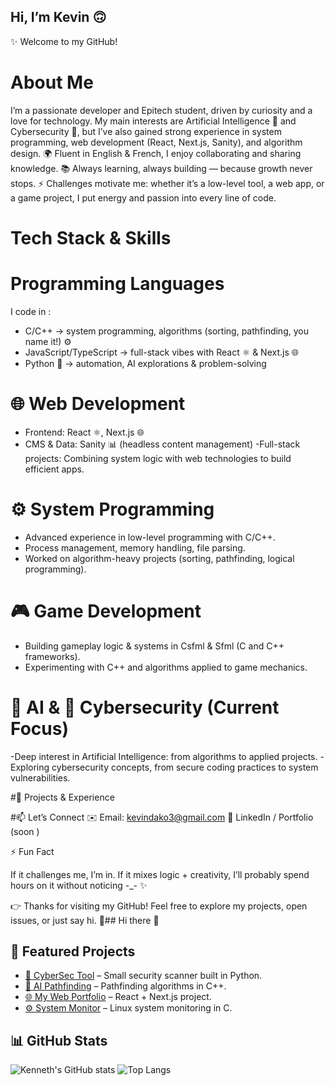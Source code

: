 ## Hi, I’m Kevin 🙃
✨ Welcome to my GitHub!

# About Me
I’m a passionate developer and Epitech student, driven by curiosity and a love for technology.
My main interests are Artificial Intelligence 🤖 and Cybersecurity 🔐, but I’ve also gained strong experience in system programming, web development (React, Next.js, Sanity), and algorithm design.
🌍 Fluent in English & French, I enjoy collaborating and sharing knowledge.
📚 Always learning, always building — because growth never stops.
⚡ Challenges motivate me: whether it’s a low-level tool, a web app, or a game project, I put energy and passion into every line of code.

# Tech Stack & Skills
# Programming Languages
I code in :
- C/C++ → system programming, algorithms (sorting, pathfinding, you name it!) ⚙️
- JavaScript/TypeScript → full-stack vibes with React ⚛️ & Next.js 🌐
- Python 🐍 → automation, AI explorations & problem-solving

# 🌐 Web Development
- Frontend: React ⚛️, Next.js 🌐
- CMS & Data: Sanity 📊 (headless content management)
-Full-stack projects: Combining system logic with web technologies to build efficient apps.

# ⚙️ System Programming
- Advanced experience in low-level programming with C/C++.
- Process management, memory handling, file parsing.
- Worked on algorithm-heavy projects (sorting, pathfinding, logical programming).

# 🎮 Game Development
- Building gameplay logic & systems in Csfml & Sfml (C and C++ frameworks).
- Experimenting with C++ and algorithms applied to game mechanics.

# 🤖 AI & 🔐 Cybersecurity (Current Focus)
-Deep interest in Artificial Intelligence: from algorithms to applied projects.
-Exploring cybersecurity concepts, from secure coding practices to system vulnerabilities.

#🚀 Projects & Experience


#📫 Let’s Connect
✉️ Email: kevindako3@gmail.com
💼 LinkedIn / Portfolio (soon )

⚡ Fun Fact

If it challenges me, I’m in.
If it mixes logic + creativity, I’ll probably spend hours on it without noticing -_- ✨

👉 Thanks for visiting my GitHub! Feel free to explore my projects, open issues, or just say hi. 👋## Hi there 👋
## 🚀 Featured Projects

- [🔐 CyberSec Tool](https://github.com/tonpseudo/cybersec-tool) – Small security scanner built in Python.  
- [🤖 AI Pathfinding](https://github.com/tonpseudo/ai-pathfinding) – Pathfinding algorithms in C++.  
- [🌐 My Web Portfolio](https://github.com/tonpseudo/web-portfolio) – React + Next.js project.  
- [⚙️ System Monitor](https://github.com/tonpseudo/system-monitor) – Linux system monitoring in C.  


## 📊 GitHub Stats

![Kenneth's GitHub stats](https://github-readme-stats.vercel.app/api?username=tonpseudo&show_icons=true&theme=radical)
![Top Langs](https://github-readme-stats.vercel.app/api/top-langs/?username=tonpseudo&layout=compact&theme=radical)

